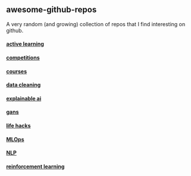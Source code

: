 ## awesome-github-repos

A very random (and growing) collection of repos that I find interesting on github.

#### [active learning](./active_learning.md)

#### [competitions](./competitions.md)

#### [courses](./courses.md)

#### [data cleaning](./data_cleaning.md)

#### [explainable ai](./explainable_ai.md)

#### [gans](./gans.md)

#### [life hacks](./life_hacks.md)

#### [MLOps](./mlops.md)

#### [NLP](./nlp.md)

#### [reinforcement learning](./reinforcement_learning.md)

